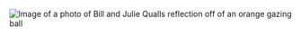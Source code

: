 ![Image of a photo of Bill and Julie Qualls reflection off of an orange gazing ball](http://www.billqualls.com/images/20200907_WilliamPatrickQualls_JuliaAnnQualls_RogersCityMI_2.jpg)
